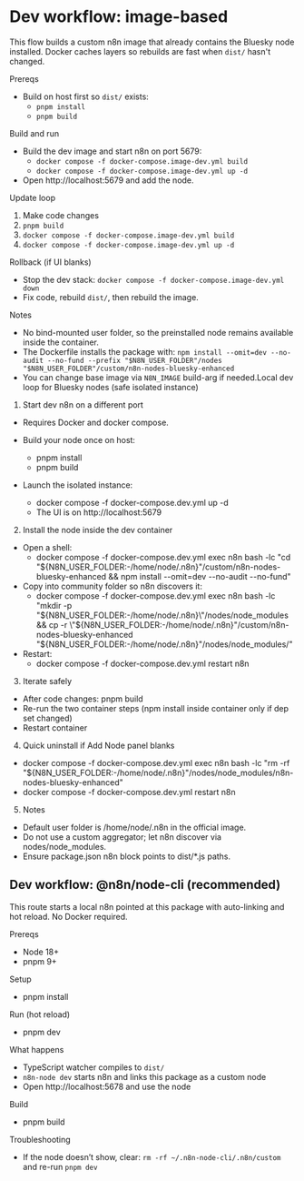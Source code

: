 # Dev workflow: image-based

This flow builds a custom n8n image that already contains the Bluesky node installed. Docker caches layers so rebuilds are fast when `dist/` hasn't changed.

Prereqs
- Build on host first so `dist/` exists:
  - `pnpm install`
  - `pnpm build`

Build and run
- Build the dev image and start n8n on port 5679:
  - `docker compose -f docker-compose.image-dev.yml build`
  - `docker compose -f docker-compose.image-dev.yml up -d`
- Open http://localhost:5679 and add the node.

Update loop
1) Make code changes
2) `pnpm build`
3) `docker compose -f docker-compose.image-dev.yml build`
4) `docker compose -f docker-compose.image-dev.yml up -d`

Rollback (if UI blanks)
- Stop the dev stack: `docker compose -f docker-compose.image-dev.yml down`
- Fix code, rebuild `dist/`, then rebuild the image.

Notes
- No bind-mounted user folder, so the preinstalled node remains available inside the container.
- The Dockerfile installs the package with:
  `npm install --omit=dev --no-audit --no-fund --prefix "$N8N_USER_FOLDER"/nodes "$N8N_USER_FOLDER"/custom/n8n-nodes-bluesky-enhanced`
- You can change base image via `N8N_IMAGE` build-arg if needed.Local dev loop for Bluesky nodes (safe isolated instance)

1) Start dev n8n on a different port
- Requires Docker and docker compose.

- Build your node once on host:
  - pnpm install
  - pnpm build

- Launch the isolated instance:
  - docker compose -f docker-compose.dev.yml up -d
  - The UI is on http://localhost:5679

2) Install the node inside the dev container
- Open a shell:
  - docker compose -f docker-compose.dev.yml exec n8n bash -lc "cd \"${N8N_USER_FOLDER:-/home/node/.n8n}\"/custom/n8n-nodes-bluesky-enhanced && npm install --omit=dev --no-audit --no-fund"
- Copy into community folder so n8n discovers it:
  - docker compose -f docker-compose.dev.yml exec n8n bash -lc "mkdir -p \"${N8N_USER_FOLDER:-/home/node/.n8n}\"/nodes/node_modules && cp -r \"${N8N_USER_FOLDER:-/home/node/.n8n}\"/custom/n8n-nodes-bluesky-enhanced \"${N8N_USER_FOLDER:-/home/node/.n8n}\"/nodes/node_modules/"
- Restart:
  - docker compose -f docker-compose.dev.yml restart n8n

3) Iterate safely
- After code changes: pnpm build
- Re-run the two container steps (npm install inside container only if dep set changed)
- Restart container

4) Quick uninstall if Add Node panel blanks
- docker compose -f docker-compose.dev.yml exec n8n bash -lc "rm -rf \"${N8N_USER_FOLDER:-/home/node/.n8n}\"/nodes/node_modules/n8n-nodes-bluesky-enhanced"
- docker compose -f docker-compose.dev.yml restart n8n

5) Notes
- Default user folder is /home/node/.n8n in the official image.
- Do not use a custom aggregator; let n8n discover via nodes/node_modules.
- Ensure package.json n8n block points to dist/*.js paths.

## Dev workflow: @n8n/node-cli (recommended)

This route starts a local n8n pointed at this package with auto-linking and hot reload. No Docker required.

Prereqs
- Node 18+
- pnpm 9+

Setup
- pnpm install

Run (hot reload)
- pnpm dev

What happens
- TypeScript watcher compiles to `dist/`
- `n8n-node dev` starts n8n and links this package as a custom node
- Open http://localhost:5678 and use the node

Build
- pnpm build

Troubleshooting
- If the node doesn’t show, clear: `rm -rf ~/.n8n-node-cli/.n8n/custom` and re-run `pnpm dev`
